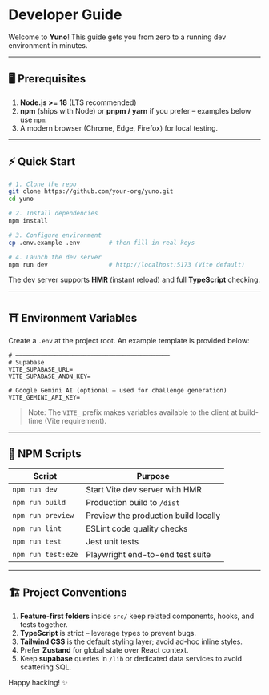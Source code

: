 # Developer Guide

Welcome to **Yuno**! This guide gets you from zero to a running dev environment in minutes.

---
## 🖥️ Prerequisites

1. **Node.js >= 18** (LTS recommended)
2. **npm** (ships with Node) or **pnpm / yarn** if you prefer – examples below use `npm`.
3. A modern browser (Chrome, Edge, Firefox) for local testing.

---
## ⚡ Quick Start

```bash
# 1. Clone the repo
git clone https://github.com/your-org/yuno.git
cd yuno

# 2. Install dependencies
npm install

# 3. Configure environment
cp .env.example .env        # then fill in real keys

# 4. Launch the dev server
npm run dev                 # http://localhost:5173 (Vite default)
```

The dev server supports **HMR** (instant reload) and full **TypeScript** checking.

---
## ⛩️ Environment Variables

Create a `.env` at the project root. An example template is provided below:

```dotenv
# ───────────────────────────────────────────
# Supabase
VITE_SUPABASE_URL=
VITE_SUPABASE_ANON_KEY=

# Google Gemini AI (optional – used for challenge generation)
VITE_GEMINI_API_KEY=
```

> Note: The `VITE_` prefix makes variables available to the client at build-time (Vite requirement).

---
## 📜 NPM Scripts

| Script           | Purpose                                |
| ---------------- | -------------------------------------- |
| `npm run dev`    | Start Vite dev server with HMR         |
| `npm run build`  | Production build to `/dist`            |
| `npm run preview`| Preview the production build locally   |
| `npm run lint`   | ESLint code quality checks             |
| `npm run test`   | Jest unit tests                        |
| `npm run test:e2e` | Playwright end-to-end test suite     |

---
## 🏗️ Project Conventions

1. **Feature-first folders** inside `src/` keep related components, hooks, and tests together.
2. **TypeScript** is strict – leverage types to prevent bugs.
3. **Tailwind CSS** is the default styling layer; avoid ad-hoc inline styles.
4. Prefer **Zustand** for global state over React context.
5. Keep **supabase** queries in `/lib` or dedicated data services to avoid scattering SQL.

Happy hacking! ✨
